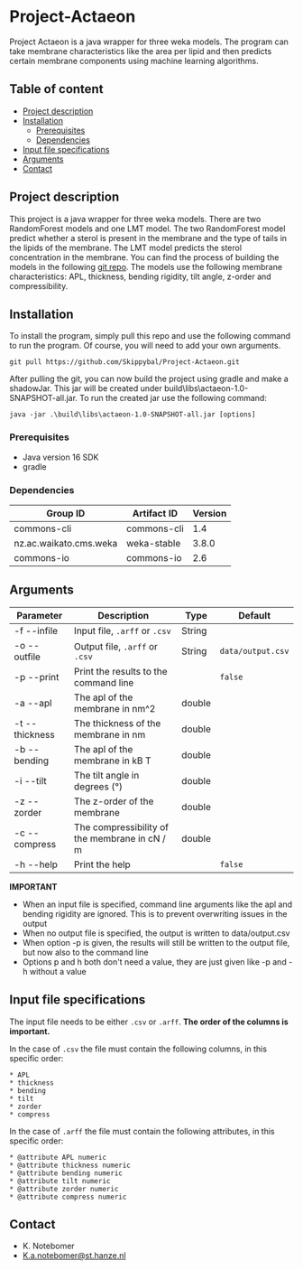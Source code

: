 # Project-Actaeon #
Project Actaeon is a java wrapper for three weka models. 
The program can take membrane characteristics like the area per lipid 
and then predicts certain membrane components using machine learning algorithms.

## Table of content

- [Project description](#project-description)
- [Installation](#installation)
    * [Prerequisites](#prerequisites)
    * [Dependencies](#dependencies)
- [Input file specifications](#Input-file-specifications)
- [Arguments](#arguments)
- [Contact](#contact)

## Project description
This project is a java wrapper for three weka models. 
There are two RandomForest models and one LMT model. 
The two RandomForest model predict whether a sterol is present in the membrane and the 
type of tails in the lipids of the membrane. 
The LMT model predicts the sterol concentration in the membrane.
You can find the process of building the models in the following [git repo](https://github.com/Skippybal/Thema9).
The models use the following membrane characteristics: APL, thickness, bending rigidity,
tilt angle, z-order and compressibility.

## Installation
To install the program, simply pull this repo and use the following 
command to run the program. Of course, you will need to add your own arguments.

``` 
git pull https://github.com/Skippybal/Project-Actaeon.git
```

After pulling the git, you can now build the project using gradle and make a shadowJar. 
This jar will be created under build\libs\actaeon-1.0-SNAPSHOT-all.jar. To run the created jar use the following command:
```
java -jar .\build\libs\actaeon-1.0-SNAPSHOT-all.jar [options]
```

### Prerequisites
* Java version 16 SDK
* gradle

### Dependencies
|Group ID                               |Artifact ID                            |Version            |   
|---                                    |---                                    |---                |
|commons-cli                            |commons-cli                            |1.4                |
|nz.ac.waikato.cms.weka                 |weka-stable                            |3.8.0              |
|commons-io                             |commons-io                             |2.6                |

## Arguments
| Parameter         | Description                                     | Type    | Default             |
| ---               | ---                                             | ---     | ---                 |
| -f --infile       | Input file, ``.arff`` or ``.csv``               | String  |                     |
| -o --outfile      | Output file, ``.arff`` or ``.csv``              | String  | ``data/output.csv`` |
| -p --print        | Print the results to the command line            |         |``false``           |
| -a --apl          | The apl of the membrane in nm^2                 | double  |                     |
| -t --thickness    | The thickness of the membrane in nm             | double  |                     |
| -b --bending      | The apl of the membrane in kB T                 | double  |                     |
| -i --tilt         | The tilt angle in degrees (&deg;)               | double  |                     |
| -z --zorder       | The z-order of the membrane                     | double  |                     |
| -c --compress     | The compressibility of the membrane in cN / m   | double  |                     |
| -h --help         | Print the help                                  |         | ``false``           |

**IMPORTANT**

* When an input file is specified, command line arguments like the apl and bending rigidity are ignored.
This is to prevent overwriting issues in the output
* When no output file is specified, the output is written to data/output.csv
* When option -p is given, the results will still be written to the output file, 
but now also to the command line
* Options p and h both don't need a value, they are just given like -p and -h without a value


## Input file specifications
The input file needs to be either ``.csv`` or ``.arff``. **The order of the columns is important.**

In the case of ``.csv`` the file must contain the following columns, in this specific order:
```
* APL
* thickness
* bending
* tilt
* zorder
* compress
```

In the case of ``.arff`` the file must contain the following attributes, in this specific order:
```
* @attribute APL numeric
* @attribute thickness numeric
* @attribute bending numeric 
* @attribute tilt numeric 
* @attribute zorder numeric 
* @attribute compress numeric
```

## Contact

* K. Notebomer
* K.a.notebomer@st.hanze.nl